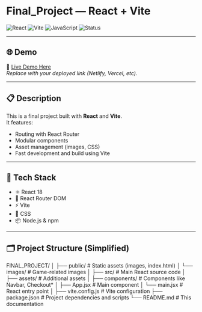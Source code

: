 # Final_Project — React + Vite

![React](https://img.shields.io/badge/React-18.0-blue?logo=react)
![Vite](https://img.shields.io/badge/Vite-4.0-purple?logo=vite)
![JavaScript](https://img.shields.io/badge/JavaScript-ES6+-yellow?logo=javascript)
![Status](https://img.shields.io/badge/Status-Active-brightgreen)

---

## 🌐 Demo

🔗 [Live Demo Here](https://Koosell.github.io/Final_Project)  
*Replace with your deployed link (Netlify, Vercel, etc).*

---

## 📋 Description

This is a final project built with **React** and **Vite**.  
It features:

- Routing with React Router  
- Modular components  
- Asset management (images, CSS)  
- Fast development and build using Vite  

---

## 🧰 Tech Stack

- ⚛️ React 18  
- 🚦 React Router DOM  
- ⚡ Vite  
- 🎨 CSS  
- 📦 Node.js & npm  

---

## 🗂️ Project Structure (Simplified)

FINAL_PROJECT/
│
├── public/ # Static assets (images, index.html)
│ └── images/ # Game-related images
│
├── src/ # Main React source code
│ ├── assets/ # Additional assets
│ ├── components/ # Components like Navbar, Checkout*
│ ├── App.jsx # Main component
│ └── main.jsx # React entry point
│
├── vite.config.js # Vite configuration
├── package.json # Project dependencies and scripts
└── README.md # This documentation